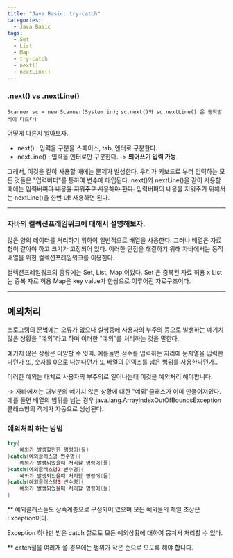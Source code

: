```yaml
---
title: "Java Basic: try-catch"
categories:
  - Java Basic
tags:
  - Set
  - List
  - Map
  - try-catch
  - next()
  - nextLine()
---
```

### .next() vs .nextLine()
`Scanner sc = new Scanner(System.in);`
`sc.next()와 sc.nextLine() 은 동작방식이 다르다!`

어떻게 다른지 알아보자.

* next() : 입력을 구분을 스페이스, tab, 엔터로 구분한다.
* nextLine() : 입력을 엔터로만 구분한다. ->  **띄어쓰기 입력 가능**

그래서, 이것을 같이 사용할 때에는 문제가 발생한다.
우리가 키보드로 부터 입력하는 모든 것들은 "입력버퍼"를 통하여  변수에 대입된다.
next()와 nextLine()을 같이 사용할 때에는 
~~입력버퍼의 내용을 지워주고 사용해야 한다.~~
입력버퍼의 내용을 지워주기 위해서는 nextLine()을 한번 더! 사용하면 된다.

---
### 자바의 컬렉션프레임워크에 대해서 설명해보자.

많은 양의 데이터를 처리하기 위하여 일반적으로 배열을 사용한다.
그러나 배열은 자료형이 같아야 하고 크기가 고정되어 있다.
이러한 단점을 해결하기 위해 
자바에서는 동적 배열을 위한 컬렉션프레임워크를 이용한다.

컬렉션프레임워크의 종류에는
Set, List, Map 이있다.
Set 은 중복된 자료 허용 x
List는 중복 자료 허용
Map은 key value가 한쌍으로 이루어진 자료구조이다.

---
## 예외처리

프로그램의 문법에는 오류가 없으나
실행중에 사용자의 부주의 등으로 발생하는 예기치 않은 상황을
"예외"라고 하며 이러한 "예외"를 처리하는 것을 말한다.

예기치 않은 상황은 다양할 수 잇따.
예를들면 정수를 입력하는 자리에 문자열을 입력한다던가
또, 숫자를 0으로 나눈다던가
또 배열의 인덱스를 넘은 범위를 사용한다던가..

이러한 예외는 대체로 사용자의 부주의로 일어나는데
이것을 예외처리 해야합니다.

-> 자바에서는 대부분의 예기치 않은 상황에 대한 "예외"클래스가 이미 만들어져있다.
예를 들면 배열의 범위를 넘는 경우
java.lang.ArrayIndexOutOfBoundsException 클래스형의
객체가 자동으로 생성된다.

### 예외처리 하는 방법

```java
try{
	예외가 발생할만한 명령어(들)
}catch(예외클래스명 변수명){
	예외가 발생되었을때 처리할 명령어(들)
}catch(예외클래스명2 변수명){
	예외가 발생되었을때 처리할 명령어(들)
}catch(예외클래스명3 변수명){
	예외가 발생되었을때 처리할 명령어(들)
}
```

**
예외클래스들도 상속계층으로 구성되어 있으며
모든 예외들의 제일 조상은 Exception이다.

Exception 하나만 받은 catch 절로도
모든 예외상황에 대하여 뭉쳐서 처리할 수 있다.

** catch절을 여러개 쓸 경우에는 
범위가 작은 순으로 오도록 해야 합니다.

